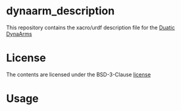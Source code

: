 # dynaarm_description

This repository contains the xacro/urdf description file for the [Duatic DynaArms](https://duatic.com/robotic-arm/)

# License

The contents are licensed under the BSD-3-Clause  [license](LICENSE)

# Usage
